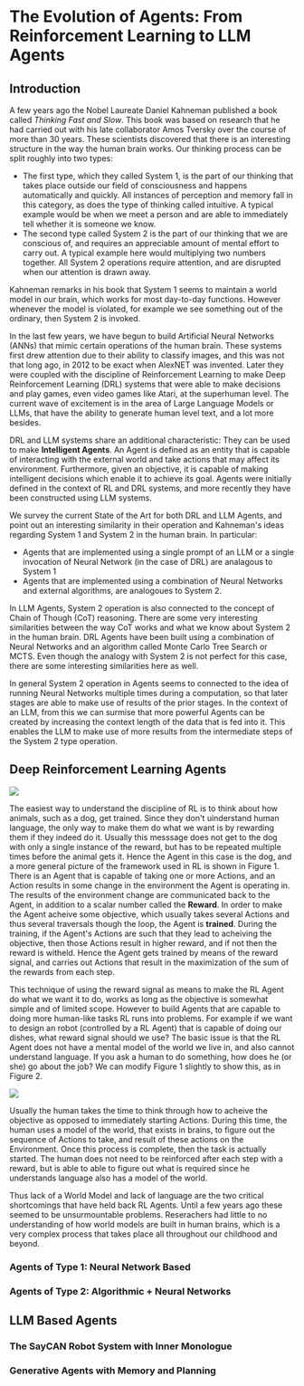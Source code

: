 # The Evolution of Agents: From Reinforcement Learning to LLM Agents

## Introduction

A few years ago the Nobel Laureate Daniel Kahneman published a book called *Thinking Fast and Slow*. This book was based on research that he had carried out
with his late collaborator Amos Tversky over the course of more than 30 years. These scientists discovered that there is an interesting structure in the way the human
brain works. Our thinking process can be split roughly into two types: 

-  The first type, which they called System 1, is the part of our thinking that takes place outside our field of consciousness and happens automatically and quickly. All instances of perception and memory fall in this category, as does the type of thinking called intuitive. A typical example would be when we meet a person and are able to immediately tell whether it is someone we know. 
-  The second type called System 2 is the part of our thinking that we are conscious of, and requires an appreciable amount of mental effort to carry out. A typical example here would multiplying two numbers together. All System 2 operations require attention, and are disrupted when our attention is drawn away.

Kahneman remarks in his book that System 1 seems to maintain a world model in our brain, which works for most day-to-day functions. However whenever the model is violated, for example we see something out of the ordinary, then System 2 is invoked.

In the last few years, we have begun to build Artificial Neural Networks (ANNs) that mimic certain operations of the human brain. These systems first drew attention due to their ability to classify images, and this was not that long ago, in 2012 to be exact when AlexNET was invented. Later they were coupled with the discipline of Reinforcement Learning to make Deep Reinforcement Learning (DRL) systems that were able to make decisions and play games, even video games like Atari, at the superhuman level. The current wave of excitement is in the area of Large Language Models or LLMs, that have the ability to generate human level text, and a lot more besides. 

DRL and LLM systems share an additional characteristic: They can be used to make **Intelligent Agents**. An Agent is defined as an entity that is capable of interacting with the external world and take actions that may affect its environment. Furthermore, given an objective, it is capable of making intelligent decisions which enable it to achieve its goal. Agents were initially defined in the context of RL and DRL systems, and more recently they have been constructed using LLM systems.

We survey the current State of the Art for both DRL and LLM Agents, and point out an interesting similarity in their operation and Kahneman's ideas regarding System 1 and System 2 in the human brain. In particular:

-   Agents that are implemented using a single prompt of an LLM or a single invocation of Neural Network (in the case of DRL) are analagous to System 1
-   Agents that are implemented using a combination of Neural Networks and external algorithms, are analogoues to System 2. 

In LLM Agents, System 2 operation is also connected to the concept of Chain of Though (CoT) reasoning. There are some very interesting similarities between the way CoT works and what we know about System 2 in the human brain. DRL Agents have been built using a combination of Neural Networks and an algorithm called Monte Carlo Tree Search or MCTS. Even though the analogy with System 2 is not perfect for this case, there are some interesting similarities here as well.

In general System 2 operation in Agents seems to connected to the idea of running Neural Networks multiple times during a computation, so that later stages are able to make use of results of the prior stages. In the context of an LLM, from this we can surmise that more powerful Agents can be created by increasing the context length of the data that is fed into it. This enables the LLM to make use of more results from the intermediate steps of the System 2 type operation.


## Deep Reinforcement Learning Agents

![](https://subirvarma.github.io/GeneralCognitics/images/agent1.png) 

The easiest way to understand the discipline of RL is to think about how animals, such as a dog, get trained. Since they don't uinderstand human language, the only way to make them do what we want is by rewarding them if they indeed do it. Usually this messsage does not get to the dog with only a single instance of the reward, but has to be repeated multiple times before the animal gets it. Hence the Agent in this case is the dog, and a more general picture of the framework used in RL is shown in Figure 1. There is an Agent that is capable of taking one or more Actions, and an Action results in some change in the environment the Agent is operating in. The results of the environment change are communicated back to the Agent, in addition to a scalar number called the **Reward**. In order to make the Agent acheive some objective, which usually takes several Actions and thus several traversals though the loop, the Agent is **trained**. During the training, if the Agent's Actions are such that they lead to acheiving the objective, then those Actions result in higher reward, and if not then the reward is witheld. Hence the Agent gets trained by means of the reward signal, and carries out Actions that result in the maximization of the sum of the rewards from each step.

This technique of using the reward signal as means to make the RL Agent do what we want it to do, works as long as the objective is somewhat simple and of limited scope. However to build Agents that are capable to doing more human-like tasks RL runs into problems. For example if we want to design an robot (controlled by a RL Agent) that is capable of doing our dishes, what reward signal should we use? The basic issue is that the RL Agent does not have a mental model of the world we live in, and also cannot understand language. If you ask a human to do something, how does he (or she) go about the job? We can modify Figure 1 slightly to show this, as in Figure 2.

![](https://subirvarma.github.io/GeneralCognitics/images/agent2.png) 

Usually the human takes the time to think through how to acheive the objective as opposed to immediately starting Actions. During this time, the human uses a model of the world, that exists in brains, to figure out the sequence of Actions to take, and result of these actions on the Environment. Once this process is complete, then the task is actually started. The human does not need to be reinforced after each step with a reward, but is able to able to figure out what is required since he understands language also has a model of the world.

Thus lack of a World Model and lack of language are the two critical shortcomings that have held back RL Agents. Until a few years ago these seemed to be unsurmountable problems. Reserachers had little to no understanding of how world models are built in human brains, which is a very complex process that takes place all throughout our childhood and beyond. 


### Agents of Type 1: Neural Network Based

### Agents of Type 2: Algorithmic + Neural Networks

## LLM Based Agents

### The SayCAN Robot System with Inner Monologue

### Generative Agents with Memory and Planning
